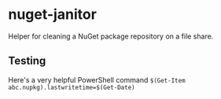 # nuget-janitor

Helper for cleaning a NuGet package repository on a file share.

## Testing

Here's a very helpful PowerShell command `$(Get-Item abc.nupkg).lastwritetime=$(Get-Date)`
